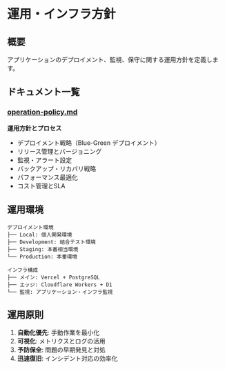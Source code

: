 # 運用・インフラ方針

## 概要
アプリケーションのデプロイメント、監視、保守に関する運用方針を定義します。

## ドキュメント一覧

### [operation-policy.md](operation-policy.md)
**運用方針とプロセス**
- デプロイメント戦略（Blue-Green デプロイメント）
- リリース管理とバージョニング
- 監視・アラート設定
- バックアップ・リカバリ戦略
- パフォーマンス最適化
- コスト管理とSLA

## 運用環境

```
デプロイメント環境
├── Local: 個人開発環境
├── Development: 結合テスト環境
├── Staging: 本番相当環境
└── Production: 本番環境

インフラ構成
├── メイン: Vercel + PostgreSQL
├── エッジ: Cloudflare Workers + D1
└── 監視: アプリケーション・インフラ監視
```

## 運用原則
1. **自動化優先**: 手動作業を最小化
2. **可視化**: メトリクスとログの活用
3. **予防保全**: 問題の早期発見と対処
4. **迅速復旧**: インシデント対応の効率化